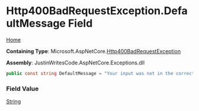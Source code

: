 # Http400BadRequestException\.DefaultMessage Field

[Home](../../../README.md)

**Containing Type**: Microsoft\.AspNetCore\.[Http400BadRequestException](../README.md)

**Assembly**: JustinWritesCode\.AspNetCore\.Exceptions\.dll

```csharp
public const string DefaultMessage = "Your input was not in the correct format."
```

### Field Value

[String](https://docs.microsoft.com/en-us/dotnet/api/system.string)

